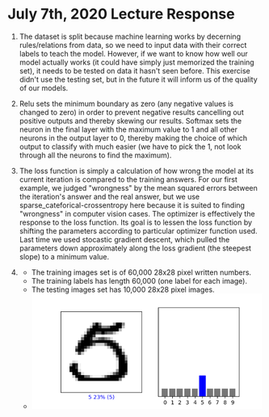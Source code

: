 # July 7th, 2020 Lecture Response
 1. The dataset is split because machine learning works by decerning rules/relations from data, so we need to input data with their correct labels to teach the model. However, if we want to know how well our model actually works (it could have simply just memorized the training set), it needs to be tested on data it hasn't seen before. This exercise didn't use the testing set, but in the future it will inform us of the quality of our models.
 2. Relu sets the minimum boundary as zero (any negative values is changed to zero) in order to prevent negative results cancelling out positive outputs and thereby skewing our results. Softmax sets the neuron in the final layer with the maximum value to 1 and all other neurons in the output layer to 0, thereby making the choice of which output to classify with much easier (we have to pick the 1, not look through all the neurons to find the maximum). 
 3. The loss function is simply a calculation of how wrong the model at its current iteration is compared to the training answers. For our first example, we judged "wrongness" by the mean squared errors between the iteration's answer and the real answer, but we use sparse_cateforical-crossentropy here because it is suited to finding "wrongness" in computer vision cases. The optimizer is effectively the response to the loss function. Its goal is to lessen the loss function by shifting the parameters according to particular optimizer function used. Last time we used stocastic gradient descent, which pulled the parameters down approximately along the loss gradient (the steepest slope) to a minimum value.
 
 4. 
     - The training images set is of 60,000 28x28 pixel written numbers.
     - The training labels has length 60,000 (one label for each image).
     - The testing images set has 10,000 28x28 pixel images.
     - ![](lecture782000.png)
